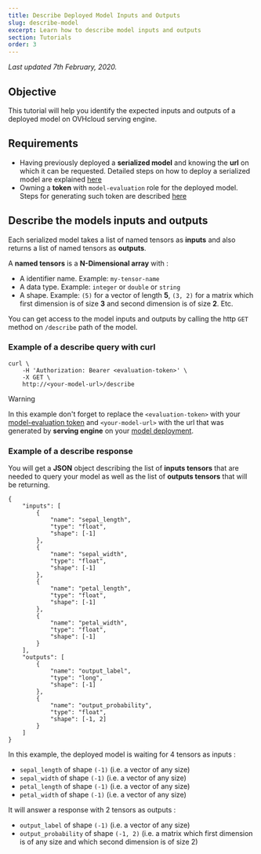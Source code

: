 ```yaml
---
title: Describe Deployed Model Inputs and Outputs
slug: describe-model
excerpt: Learn how to describe model inputs and outputs
section: Tutorials
order: 3
---
```

*Last updated 7th February, 2020.*

## Objective

This tutorial will help you identify the
expected inputs and outputs of a deployed model on OVHcloud serving engine.

## Requirements

-   Having previously deployed a **serialized model** and knowing the
    **url** on which it can be requested. Detailed steps on how to deploy a
    serialized model are explained [here](../deploy-serialized-models)
-   Owning a **token** with `model-evaluation` role for the deployed
    model. Steps for generating such token are described
    [here](../tokens)

## Describe the models inputs and outputs

Each serialized model takes a list of named tensors as **inputs** and
also returns a list of named tensors as **outputs**.

A **named tensors** is a **N-Dimensional array** with :

-   A identifier name. Example: `my-tensor-name`
-   A data type. Example: `integer` or `double` or `string`
-   A shape. Example: `(5)` for a vector of length **5**, `(3, 2)` for a
    matrix which first dimension is of size **3** and second dimension
    is of size **2**. Etc.

You can get access to the model inputs and outputs by calling the http
`GET` method on `/describe` path of the model.

### Example of a describe query with curl

``` {.bash}
curl \
    -H 'Authorization: Bearer <evaluation-token>' \
    -X GET \
    http://<your-model-url>/describe
```

> [!warning]
>
> In this example don't forget to replace the `<evaluation-token>` with
> your [model-evaluation token](../tokens) and `<your-model-url>` with
> the url that was generated by **serving engine** on your [model
> deployment](../deploy-serialized-models).

### Example of a describe response

You will get a **JSON** object describing the list of **inputs tensors**
that are needed to query your model as well as the list of **outputs
tensors** that will be returning.

``` {.json}
{
    "inputs": [
        {
            "name": "sepal_length",
            "type": "float",
            "shape": [-1]
        },
        {
            "name": "sepal_width",
            "type": "float",
            "shape": [-1]
        },
        {
            "name": "petal_length",
            "type": "float",
            "shape": [-1]
        },
        {
            "name": "petal_width",
            "type": "float",
            "shape": [-1]
        }
    ],
    "outputs": [
        {
            "name": "output_label",
            "type": "long",
            "shape": [-1]
        },
        {
            "name": "output_probability",
            "type": "float",
            "shape": [-1, 2]
        }
    ]
}
```

In this example, the deployed model is waiting for 4 tensors as inputs :

-   `sepal_length` of shape `(-1)` (i.e. a vector of any size)
-   `sepal_width` of shape `(-1)` (i.e. a vector of any size)
-   `petal_length` of shape `(-1)` (i.e. a vector of any size)
-   `petal_width` of shape `(-1)` (i.e. a vector of any size)

It will answer a response with 2 tensors as outputs :

-   `output_label` of shape `(-1)` (i.e. a vector of any size)
-   `output_probability` of shape `(-1, 2)` (i.e. a matrix which first
    dimension is of any size and which second dimension is of size 2)
